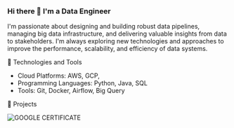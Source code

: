 ### Hi there 👋 I'm a  Data Engineer



I'm passionate about designing and building robust data pipelines, managing big data infrastructure, and delivering valuable insights from data to stakeholders. I'm always exploring new technologies and approaches to improve the performance, scalability, and efficiency of data systems.


🔧 Technologies and Tools

- Cloud Platforms: AWS, GCP, 
- Programming Languages: Python, Java, SQL
- Tools: Git, Docker, Airflow, Big Query


🚀 Projects


<!--
**avinash-ramesh-2022/avinash-ramesh-2022** is a ✨ _special_ ✨ repository because its `README.md` (this file) appears on your GitHub profile.

Here are some ideas to get you started:

- 🔭 I’m currently working on ...
- 🌱 I’m currently learning ...
- 👯 I’m looking to collaborate on ...
- 🤔 I’m looking for help with ...
- 💬 Ask me about ...
- 📫 How to reach me: ...
- 😄 Pronouns: ...
- ⚡ Fun fact: ...
-->
![GOOGLE CERTIFICATE](https://api.accredible.com/v1/frontend/credential_website_embed_image/certificate/69050461?key=08de88b7db5c20bf56e2a1627bb6c8f53e9bb71600f1088bf4e5f07531a222d9)
